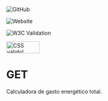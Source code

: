 ![GitHub](https://img.shields.io/github/license/erickluan02/get%20)

![Website](https://img.shields.io/website?url=https%3A%2F%2Ferickluan02.github.io%2Fget%2F)

![W3C Validation](https://img.shields.io/w3c-validation/html?targetUrl=https%3A%2F%2Ferickluan02.github.io%2Fget%2F)

<p>
    <a href="https://jigsaw.w3.org/css-validator/check/referer">
        <img style="border:0;width:88px;height:31px"
            src="https://jigsaw.w3.org/css-validator/images/vcss"
            alt="CSS válido!" />
    </a>
</p>


# GET
Calculadora de gasto energético total.
